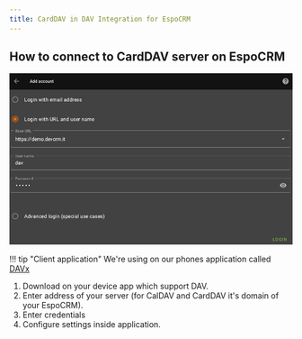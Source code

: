 ```yaml
---
title: CardDAV in DAV Integration for EspoCRM
---
```


## How to connect to CardDAV server on EspoCRM

![CardDAV](../../images/dav-client.png)

!!! tip "Client application"
    We're using on our phones application called [DAVx](https://play.google.com/store/apps/details?id=at.bitfire.davdroid)

1. Download on your device app which support DAV.
2. Enter address of your server (for CalDAV and CardDAV it's domain of your EspoCRM).
3. Enter credentials
4. Configure settings inside application.
